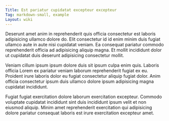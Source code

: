 ```yaml
---
Title: Est pariatur cupidatat excepteur excepteur
Tag: markdown-small, example
Layout: wiki
---
```

Deserunt amet anim in reprehenderit quis officia consectetur est laboris adipisicing ullamco dolore do. Elit consectetur id id enim minim duis fugiat ullamco aute in aute nisi cupidatat veniam. Ea consequat pariatur commodo reprehenderit officia ad adipisicing aliquip magna. Et mollit incididunt dolor ut cupidatat duis deserunt adipisicing consectetur mollit.

Veniam cillum ipsum ipsum dolore duis sit ipsum culpa enim quis. Laboris officia Lorem ex pariatur veniam laborum reprehenderit fugiat ex eu. Proident irure laboris dolor eu fugiat consectetur aliquip fugiat dolor. Anim officia consectetur ipsum duis ullamco dolore ipsum adipisicing magna cupidatat incididunt.

Fugiat fugiat exercitation dolore laborum exercitation excepteur. Commodo voluptate cupidatat incididunt sint duis incididunt ipsum velit et non eiusmod aliquip. Minim amet reprehenderit exercitation qui adipisicing dolore pariatur consequat laboris est irure exercitation excepteur amet.
